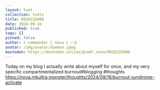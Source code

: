 ```yaml
---
layout: toot
collection: toots
title: 0916225000
date: 2024-09-16
published: true
tags: []
pinned: false
author: ⸸ commander ░ nova ⸸ :~$
avatar: /img/avatar/daemon.jpeg
mastodon: https://mastodon.online/@cmdr_nova/0916225000
---
```


Today on my blog I actually write about myself for once, and my very specific compartmentalized burnout#blogging #thoughts https://nova.mkultra.monster/thoughts/2024/09/16/burnout-syndrome-activate
